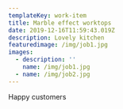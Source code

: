 ```yaml
---
templateKey: work-item
title: Marble effect worktops
date: 2019-12-16T11:59:43.019Z
description: Lovely kitchen
featuredimage: /img/job1.jpg
images:
  - description: ''
    name: /img/job1.jpg
  - name: /img/job2.jpg
---
```

Happy customers
